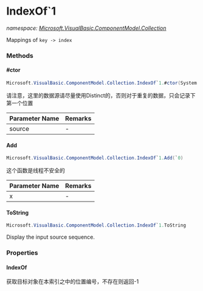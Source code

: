 ﻿# IndexOf`1
_namespace: [Microsoft.VisualBasic.ComponentModel.Collection](./index.md)_

Mappings of ``key -> index``



### Methods

#### #ctor
```csharp
Microsoft.VisualBasic.ComponentModel.Collection.IndexOf`1.#ctor(System.Collections.Generic.IEnumerable{`0})
```
请注意，这里的数据源请尽量使用Distinct的，否则对于重复的数据，只会记录下第一个位置

|Parameter Name|Remarks|
|--------------|-------|
|source|-|


#### Add
```csharp
Microsoft.VisualBasic.ComponentModel.Collection.IndexOf`1.Add(`0)
```
这个函数是线程不安全的

|Parameter Name|Remarks|
|--------------|-------|
|x|-|


#### ToString
```csharp
Microsoft.VisualBasic.ComponentModel.Collection.IndexOf`1.ToString
```
Display the input source sequence.


### Properties

#### IndexOf
获取目标对象在本索引之中的位置编号，不存在则返回-1
